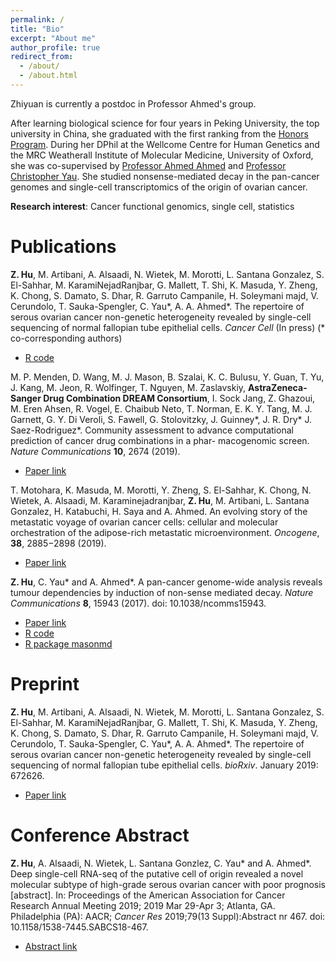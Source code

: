 ```yaml
---
permalink: /
title: "Bio"
excerpt: "About me"
author_profile: true
redirect_from: 
  - /about/
  - /about.html
---
```


Zhiyuan is currently a postdoc in Professor Ahmed's group. 

After learning biological science for four years in Peking University, the top university in China, she graduated with the first ranking from the [Honors Program](http://web.bio.pku.edu.cn/UHPB/). During her DPhil at the Wellcome Centre for Human Genetics and the MRC Weatherall Institute of Molecular Medicine, University of Oxford, she was co-supervised by [Professor Ahmed Ahmed](https://www.imm.ox.ac.uk/people/ahmed-ahmed) and [Professor Christopher Yau](https://cwcyau.github.io). She studied nonsense-mediated decay in the pan-cancer genomes and single-cell transcriptomics of the origin of ovarian cancer.

**Research interest**: Cancer functional genomics, single cell, statistics



Publications
======

__Z. Hu__, M. Artibani, A. Alsaadi, N. Wietek, M. Morotti, L. Santana Gonzalez, S. El-Sahhar, M. KaramiNejadRanjbar, G. Mallett, T. Shi, K. Masuda, Y. Zheng, K. Chong, S. Damato, S. Dhar, R. Garruto Campanile, H. Soleymani majd, V. Cerundolo, T. Sauka-Spengler, C. Yau\*, A. A. Ahmed\*. The repertoire of serous ovarian cancer non-genetic heterogeneity revealed by single-cell sequencing of normal fallopian tube epithelial cells. *Cancer Cell* (In press) (\* co-corresponding authors)

* [R code](https://github.com/zhiyhu/scFT-paper)


M. P. Menden, D. Wang, M. J. Mason, B. Szalai, K. C. Bulusu, Y. Guan, T. Yu, J. Kang, M. Jeon, R. Wolfinger, T. Nguyen, M. Zaslavskiy, __AstraZeneca-Sanger Drug Combination DREAM Consortium__, I. Sock Jang, Z. Ghazoui, M. Eren Ahsen, R. Vogel, E. Chaibub Neto, T. Norman, E. K. Y. Tang, M.
J. Garnett, G. Y. Di Veroli, S. Fawell, G. Stolovitzky, J. Guinney\*, J. R. Dry\* J. Saez-Rodriguez\*. Community assessment to advance computational prediction of cancer drug combinations in a phar- macogenomic screen. *Nature Communications* **10**, 2674 (2019). 

* [Paper link](https://www.nature.com/articles/s41467-019-09799-2)


T. Motohara, K. Masuda, M. Morotti, Y. Zheng, S. El-Sahhar, K. Chong, N. Wietek, A. Alsaadi, M. Karaminejadranjbar, __Z. Hu__, M. Artibani, L. Santana Gonzalez, H. Katabuchi, H. Saya and A. Ahmed. An evolving story of the metastatic voyage of ovarian cancer cells: cellular and molecular orchestration of the adipose-rich metastatic microenvironment. *Oncogene*, **38**, 2885−2898 (2019).

* [Paper link](https://www.nature.com/articles/s41388-018-0637-x)


__Z. Hu__, C. Yau\* and A. Ahmed\*. A pan-cancer genome-wide analysis reveals tumour dependencies by induction of non-sense mediated decay. *Nature Communications* **8**, 15943 (2017). doi: 10.1038/ncomms15943. 

* [Paper link](https://www.nature.com/articles/ncomms15943)
* [R code](https://github.com/zhiyhu/NMD-paper)
* [R package masonmd](https://github.com/zhiyhu/masonmd)



Preprint
======
__Z. Hu__, M. Artibani, A. Alsaadi, N. Wietek, M. Morotti, L. Santana Gonzalez, S. El-Sahhar, M. KaramiNejadRanjbar, G. Mallett, T. Shi, K. Masuda, Y. Zheng, K. Chong, S. Damato, S. Dhar, R. Garruto Campanile, H. Soleymani majd, V. Cerundolo, T. Sauka-Spengler, C. Yau\*, A. A. Ahmed\*. The repertoire of serous ovarian cancer non-genetic heterogeneity revealed by single-cell sequencing of normal fallopian tube epithelial cells. *bioRxiv*. January 2019: 672626. 

* [Paper link](http://biorxiv.org/content/early/2019/06/17/672626)



Conference Abstract
======
__Z. Hu__, A. Alsaadi, N. Wietek, L. Santana Gonzlez, C. Yau\* and A. Ahmed\*. Deep single-cell RNA-seq of the putative cell of origin revealed a novel molecular subtype of high-grade serous ovarian cancer with poor prognosis [abstract]. In: Proceedings of the American Association for Cancer Research Annual Meeting 2019; 2019 Mar 29-Apr 3; Atlanta, GA. Philadelphia (PA): AACR; *Cancer Res* 2019;79(13 Suppl):Abstract nr 467. doi: 10.1158/1538-7445.SABCS18-467. 

* [Abstract link](https://cancerres.aacrjournals.org/content/79/13_Supplement/467)